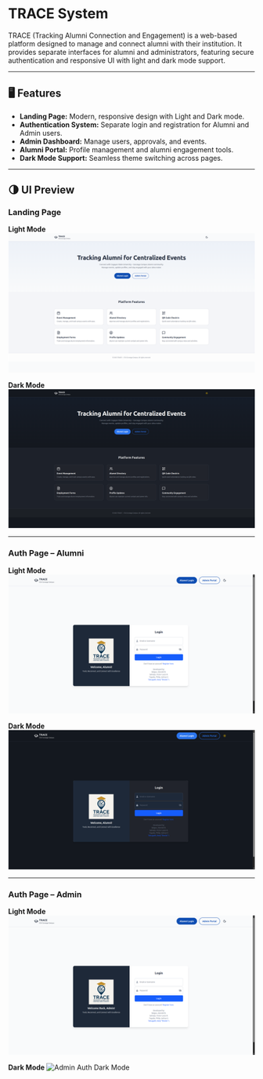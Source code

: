 # TRACE System

TRACE (Tracking Alumni Connection and Engagement) is a web-based platform designed to manage and connect alumni with their institution. It provides separate interfaces for alumni and administrators, featuring secure authentication and responsive UI with light and dark mode support.

---

## 🖥️ Features

- **Landing Page:** Modern, responsive design with Light and Dark mode.
- **Authentication System:** Separate login and registration for Alumni and Admin users.
- **Admin Dashboard:** Manage users, approvals, and events.
- **Alumni Portal:** Profile management and alumni engagement tools.
- **Dark Mode Support:** Seamless theme switching across pages.

---

## 🌗 UI Preview

### Landing Page

**Light Mode**
![Landing Page Light Mode](/docs/images/LandingPageLight.png)

**Dark Mode**
![Landing Page Dark Mode](/docs/images/LandingPageDark.png)

---

### Auth Page – Alumni

**Light Mode**
![Alumni Auth Light Mode](/docs/images/AlumniAuthPageLight.png)

**Dark Mode**
![Alumni Auth Dark Mode](/docs/images/AlumniAuthPageDark.png)

---

### Auth Page – Admin

**Light Mode**
![Admin Auth Light Mode](/docs/images/AdminAuthPageLight.png)

**Dark Mode**
![Admin Auth Dark Mode](/docs/images/dminAuthPageDark.png)
